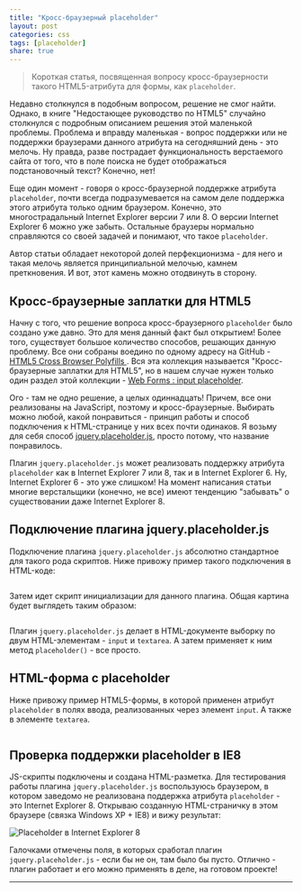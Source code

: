 ```yaml
---
title: "Кросс-браузерный placeholder"
layout: post
categories: css
tags: [placeholder]
share: true
---
```


> Короткая статья, посвященная вопросу кросс-браузерности такого HTML5-атрибута для формы, как `placeholder`.

Недавно столкнулся в подобным вопросом, решение не смог найти. Однако, в книге "Недостающее руководство по HTML5" случайно столкнулся с подробным описанием решения этой маленькой проблемы. Проблема и вправду маленькая - вопрос поддержки или не поддержки браузерами данного атрибута на сегодняшний день - это мелочь. Ну правда, разве пострадает функциональность верстаемого сайта от того, что в поле поиска не будет отображаться подстановочный текст? Конечно, нет!

Еще один момент - говоря о кросс-браузерной поддержке атрибута `placeholder`, почти всегда подразумевается на самом деле поддержка этого атрибута только одним браузером. Конечно, это многострадальный Internet Explorer версии 7 или 8. О версии Internet Explorer 6 можно уже забыть. Остальные браузеры нормально справляются со своей задачей и понимают, что такое `placeholder`.

Автор статьи обладает некоторой долей перфекционизма - для него и такая мелочь является принципиальной мелочью, камнем преткновения. И вот, этот камень можно отодвинуть в сторону.

## Кросс-браузерные заплатки для HTML5

Начну с того, что решение вопроса кросс-браузерного `placeholder` было создано уже давно. Это для меня данный факт был открытием! Более того, существует большое количество способов, решающих данную проблему. Все они собраны воедино по одному адресу на GitHub - [HTML5 Cross Browser Polyfills ][1]. Вся эта коллекция называется "Кросс-браузерные заплатки для HTML5", но в нашем случае нужен только один раздел этой коллекции - [Web Forms : input placeholder][2].

Ого - там не одно решение, а целых одиннадцать! Причем, все они реализованы на JavaScript, поэтому и кросс-браузерные. Выбирать можно любой, какой понравиться - принцип работы и способ подключения к HTML-странице у них всех почти одинаков. Я возьму для себя способ [jquery.placeholder.js][3], просто потому, что название понравилось.

Плагин `jquery.placeholder.js` может реализовать поддержку атрибута `placeholder` как в Internet Explorer 7 или 8, так и в Internet Explorer 6. Ну, Internet Explorer 6 - это уже слишком! На момент написания статьи многие верстальщики (конечно, не все) имеют тенденцию "забывать" о существовании даже Internet Explorer 8.

## Подключение плагина jquery.placeholder.js

Подключение плагина `jquery.placeholder.js` абсолютно стандартное для такого рода скриптов. Ниже привожу пример такого подключения в HTML-коде:

<pre><!--  SCRIPTS  --></pre>

Затем идет скрипт инициализации для данного плагина. Общая картина будет выглядеть таким образом:

<pre><!--  SCRIPTS  --></pre>

Плагин `jquery.placeholder.js` делает в HTML-документе выборку по двум HTML-элементам - `input` и `textarea`. А затем применяет к ним метод `placeholder()` - все просто.

## HTML-форма с placeholder

Ниже привожу пример HTML5-формы, в которой применен атрибут `placeholder` в полях ввода, реализованных через элемент `input`. А также в элементе `textarea`.

<pre></pre>

## Проверка поддержки placeholder в IE8

JS-скрипты подключены и создана HTML-разметка. Для тестирования работы плагина `jquery.placeholder.js` воспользуюсь браузером, в котором заведомо не реализована поддержка атрибута `placeholder` - это Internet Explorer 8. Открываю созданную HTML-страничку в этом браузере (связка Windows XP + IE8) и вижу результат:

![Placeholder в Internet Explorer 8]({{site.url}}/images/uploads/2014/07/placeholder.jpg)

Галочками отмечены поля, в которых сработал плагин `jquery.placeholder.js` - если бы не он, там было бы пусто. Отлично - плагин работает и его можно применять в деле, на готовом проекте!

---

 [1]: https://github.com/Modernizr/Modernizr/wiki/HTML5-Cross-browser-Polyfills "HTML5 Cross Browser Polyfills "
 [2]: https://github.com/Modernizr/Modernizr/wiki/HTML5-Cross-browser-Polyfills#web-forms--input-placeholder "Web Forms : input placeholder"
 [3]: https://github.com/serby/jquery.placeholder.js "jquery.placeholder.js"
